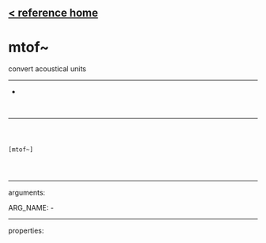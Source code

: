 [< reference home](index.html)
---

# mtof~


convert acoustical units

---

-
<br>


---


```



[mtof~]


            
```

---
arguments:

ARG_NAME: -<br>

---
properties:



